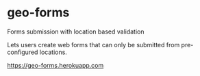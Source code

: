 geo-forms
=========

Forms submission with location based validation


Lets users create web forms that can only be submitted from pre-configured locations. 


https://geo-forms.herokuapp.com
